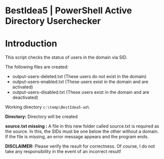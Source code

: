 # BestIdea5 | PowerShell Active Directory Userchecker

# Introduction
This script checks the status of users in the domain via SID.

The following files are created: 
- output-users-deleted.txt (These users do not exist in the domain)
- output-users-enabled.txt (These users exist in the domain and are activated)
- output-users-disabled.txt (These users exist in the domain and are deactivated)

Working directory `c:\temp\BestIdea5-ad\`

**Directory:** Directory will be created

**source.txt missing :** A file in this new folder called source.txt is required as the source. In this, the SIDs must be one below the other without a domain.
If the file is missing, an error message appears and the program ends. 

**DISCLAIMER:** Please verify the result for correctness. Of course, I do not take any responsibility in the event of an incorrect result!